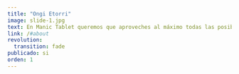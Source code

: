 ```yaml
---
title: "Ongi Etorri"
image: slide-1.jpg
text: En Manic Tablet queremos que aproveches al máximo todas las posibilidades que te ofrecen los Móviles, Tablets, y Ordenadores.
link: /#about
revolution:
  transition: fade
publicado: si
orden: 1
---
```

